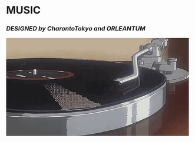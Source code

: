# **MUSIC**

### *DESIGNED by CharontoTokyo and ORLEANTUM*

![](https://github.com/ff33e7/MUSIC/blob/main/unknown.gif)

